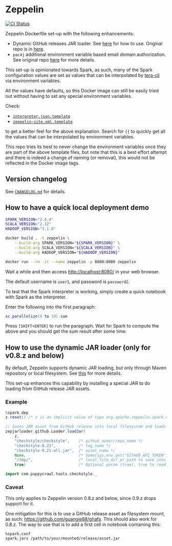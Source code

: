 # Zeppelin

[![CI Status](https://img.shields.io/github/workflow/status/dsaidgovsg/zeppelin/ci/master?label=ci&logo=github&style=for-the-badge)](https://github.com/dsaidgovsg/zeppelin/actions)

Zeppelin Dockerfile set-up with the following enhancements:

- Dynamic GitHub releases JAR loader. See
  [here](#how-to-use-the-dynamic-JAR-loader) for how to use. Original repo is in
  [here](https://github.com/dsaidgovsg/zeppelin-jar-loader).
- `pac4j` additional environment variable based email domain authorization.
  See original repo [here](https://github.com/dsaidgovsg/pac4j-authorizer) for
  more details.

This set-up is opinionated towards Spark, as such, many of the Spark
configuration values are set as values that can be interpolated by
[tera-cli](https://github.com/guangie88/tera-cli) via environment variables.

All the values have defaults, so this Docker image can still be easily tried out
without having to set any special environment variables.

Check:

- [`interpreter.json.template`](docker/conf/interpreter.json.template)
- [`zeppelin-site.xml.template`](docker/conf/zeppelin-site.xml.template)

to get a better feel for the above explanation. Search for `{{` to quickly get
all the values that can be interpolated by environment variables.

This repo tries its best to never change the environment variables once they are
part of the above template files, but note that this is a best effort attempt
and there is indeed a change of naming (or removal), this would not be reflected
in the Docker image tags.

## Version changelog

See [`CHANGELOG.md`](CHANGELOG.md) for details.

## How to have a quick local deployment demo

```bash
SPARK_VERSION="2.4.4"
SCALA_VERSION="2.12"
HADOOP_VERSION="3.1.0"

docker build . -t zeppelin \
    --build-arg SPARK_VERSION="${SPARK_VERSION}" \
    --build-arg SCALA_VERSION="${SCALA_VERSION}" \
    --build-arg HADOOP_VERSION="${HADOOP_VERSION}"

docker run --rm -it --name zeppelin -p 8080:8080 zeppelin
```

Wait a while and then access <http://localhost:8080/> in your web browser.

The default username is `user1`, and password is `password2`.

To test that the Spark interpreter is working, simply create a quick notebook
with Spark as the interpreter.

Enter the following into the first paragraph:

```scala
sc.parallelize(0 to 10).sum
```

Press `[SHIFT+ENTER]` to run the paragraph. Wait for Spark to compute the above
and you should get the sum result after some time.

## How to use the dynamic JAR loader (only for v0.8.z and below)

By default, Zeppelin supports dynamic JAR loading, but only through Maven
repository or local filesystem. See
[this](https://zeppelin.apache.org/docs/latest/interpreter/spark.html#3-dynamic-dependency-loading-via-sparkdep-interpreter)
for more details.

This set-up enhances this capability by installing a special JAR to do loading
from GitHub release JAR assets.

### Example

```scala
%spark.dep
z.reset() /* z is an implicit value of type org.apache.zeppelin.spark.dep.SparkDependencyContext */

// Saves JAR asset from GitHub release into local filesystem and loads JAR
zepjarloader.github.Loader.loadJar(
    z,
    "checkstyle/checkstyle",    /* github_owner/repo_name */
    "checkstyle-8.21",          /* tag_name */
    "checkstyle-8.21-all.jar",  /* asset_name */
    None,                       /* Some(sys.env.get("GITHUB_API_TOKEN").get) if private repo, None if no token needed */
    "/tmp/",                    /* local_file_dir_or_path to save into */
    true)                       /* Optional param (true), true to read from local_file_path first (cache), false to always fetch from scratch */
```

```scala
import com.puppycrawl.tools.checkstyle._
```

### Caveat

This only applies to Zeppelin version 0.8.z and below, since 0.9.z drops support
for it.

One mitigation for this is to use a GitHub release asset as filesystem mount, as
such: <https://github.com/guangie88/ghafs>. This should also work for 0.8.z. The
way to use that is to add a first cell in notebook containing this:

```jupyter
%spark.conf
spark.jars /path/to/your/mounted/release/asset.jar
```
